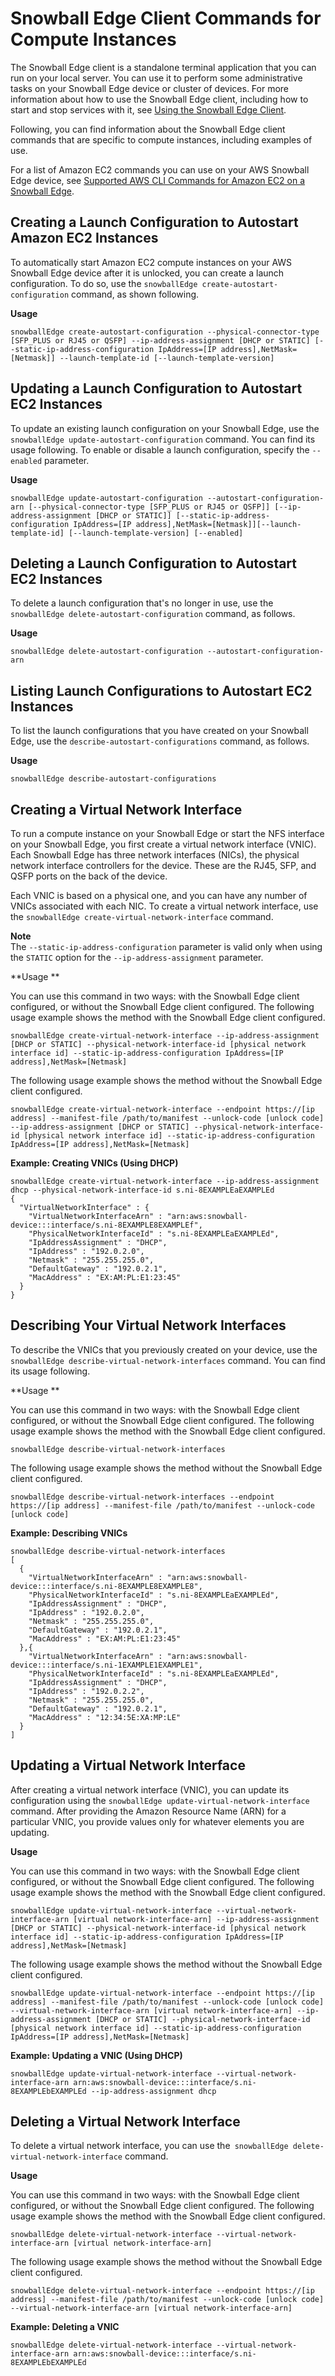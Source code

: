 # Snowball Edge Client Commands for Compute Instances<a name="using-ec2-edge-client"></a>

The Snowball Edge client is a standalone terminal application that you can run on your local server\. You can use it to perform some administrative tasks on your Snowball Edge device or cluster of devices\. For more information about how to use the Snowball Edge client, including how to start and stop services with it, see [Using the Snowball Edge Client](using-client.md)\.

Following, you can find information about the Snowball Edge client commands that are specific to compute instances, including examples of use\.

For a list of Amazon EC2 commands you can use on your AWS Snowball Edge device, see [Supported AWS CLI Commands for Amazon EC2 on a Snowball Edge](using-ec2-endpoint.md#cli-support-ec2-edge)\.

## Creating a Launch Configuration to Autostart Amazon EC2 Instances<a name="ec2-edge-create-autostart-config"></a>

To automatically start Amazon EC2 compute instances on your AWS Snowball Edge device after it is unlocked, you can create a launch configuration\. To do so, use the `snowballEdge create-autostart-configuration` command, as shown following\. 

**Usage**

```
snowballEdge create-autostart-configuration --physical-connector-type [SFP_PLUS or RJ45 or QSFP] --ip-address-assignment [DHCP or STATIC] [--static-ip-address-configuration IpAddress=[IP address],NetMask=[Netmask]] --launch-template-id [--launch-template-version]
```

## Updating a Launch Configuration to Autostart EC2 Instances<a name="ec2-edge-update-autostart-config"></a>

To update an existing launch configuration on your Snowball Edge, use the `snowballEdge update-autostart-configuration` command\. You can find its usage following\. To enable or disable a launch configuration, specify the `--enabled` parameter\.

**Usage**

```
snowballEdge update-autostart-configuration --autostart-configuration-arn [--physical-connector-type [SFP_PLUS or RJ45 or QSFP]] [--ip-address-assignment [DHCP or STATIC]] [--static-ip-address-configuration IpAddress=[IP address],NetMask=[Netmask]][--launch-template-id] [--launch-template-version] [--enabled]
```

## Deleting a Launch Configuration to Autostart EC2 Instances<a name="ec2-edge-delete-autostart-config"></a>

To delete a launch configuration that's no longer in use, use the `snowballEdge delete-autostart-configuration` command, as follows\.

**Usage**

```
snowballEdge delete-autostart-configuration --autostart-configuration-arn
```

## Listing Launch Configurations to Autostart EC2 Instances<a name="ec2-edge-describe-autostart-configs"></a>

To list the launch configurations that you have created on your Snowball Edge, use the `describe-autostart-configurations` command, as follows\.

**Usage**

```
snowballEdge describe-autostart-configurations            
```

## Creating a Virtual Network Interface<a name="ec2-edge-create-vnic"></a>

To run a compute instance on your Snowball Edge or start the NFS interface on your Snowball Edge, you first create a virtual network interface \(VNIC\)\. Each Snowball Edge has three network interfaces \(NICs\), the physical network interface controllers for the device\. These are the RJ45, SFP, and QSFP ports on the back of the device\.

Each VNIC is based on a physical one, and you can have any number of VNICs associated with each NIC\. To create a virtual network interface, use the `snowballEdge create-virtual-network-interface` command\.

**Note**  
The `--static-ip-address-configuration` parameter is valid only when using the `STATIC` option for the `--ip-address-assignment` parameter\.

**Usage **

You can use this command in two ways: with the Snowball Edge client configured, or without the Snowball Edge client configured\. The following usage example shows the method with the Snowball Edge client configured\.

```
snowballEdge create-virtual-network-interface --ip-address-assignment [DHCP or STATIC] --physical-network-interface-id [physical network interface id] --static-ip-address-configuration IpAddress=[IP address],NetMask=[Netmask]
```

The following usage example shows the method without the Snowball Edge client configured\.

```
snowballEdge create-virtual-network-interface --endpoint https://[ip address] --manifest-file /path/to/manifest --unlock-code [unlock code] --ip-address-assignment [DHCP or STATIC] --physical-network-interface-id [physical network interface id] --static-ip-address-configuration IpAddress=[IP address],NetMask=[Netmask]
```

**Example: Creating VNICs \(Using DHCP\)**  

```
snowballEdge create-virtual-network-interface --ip-address-assignment dhcp --physical-network-interface-id s.ni-8EXAMPLEaEXAMPLEd
{
  "VirtualNetworkInterface" : {
    "VirtualNetworkInterfaceArn" : "arn:aws:snowball-device:::interface/s.ni-8EXAMPLE8EXAMPLEf",
    "PhysicalNetworkInterfaceId" : "s.ni-8EXAMPLEaEXAMPLEd",
    "IpAddressAssignment" : "DHCP",
    "IpAddress" : "192.0.2.0",
    "Netmask" : "255.255.255.0",
    "DefaultGateway" : "192.0.2.1",
    "MacAddress" : "EX:AM:PL:E1:23:45"
  }
}
```

## Describing Your Virtual Network Interfaces<a name="ec2-edge-describe-vnic"></a>

To describe the VNICs that you previously created on your device, use the `snowballEdge describe-virtual-network-interfaces` command\. You can find its usage following\.

**Usage **

You can use this command in two ways: with the Snowball Edge client configured, or without the Snowball Edge client configured\. The following usage example shows the method with the Snowball Edge client configured\.

```
snowballEdge describe-virtual-network-interfaces
```

The following usage example shows the method without the Snowball Edge client configured\.

```
snowballEdge describe-virtual-network-interfaces --endpoint https://[ip address] --manifest-file /path/to/manifest --unlock-code [unlock code]
```

**Example: Describing VNICs**  

```
snowballEdge describe-virtual-network-interfaces
[
  {
    "VirtualNetworkInterfaceArn" : "arn:aws:snowball-device:::interface/s.ni-8EXAMPLE8EXAMPLE8",
    "PhysicalNetworkInterfaceId" : "s.ni-8EXAMPLEaEXAMPLEd",
    "IpAddressAssignment" : "DHCP",
    "IpAddress" : "192.0.2.0",
    "Netmask" : "255.255.255.0",
    "DefaultGateway" : "192.0.2.1",
    "MacAddress" : "EX:AM:PL:E1:23:45"
  },{
    "VirtualNetworkInterfaceArn" : "arn:aws:snowball-device:::interface/s.ni-1EXAMPLE1EXAMPLE1",
    "PhysicalNetworkInterfaceId" : "s.ni-8EXAMPLEaEXAMPLEd",
    "IpAddressAssignment" : "DHCP",
    "IpAddress" : "192.0.2.2",
    "Netmask" : "255.255.255.0",
    "DefaultGateway" : "192.0.2.1",
    "MacAddress" : "12:34:5E:XA:MP:LE"
  }  
]
```

## Updating a Virtual Network Interface<a name="ec2-edge-update-vnic"></a>

After creating a virtual network interface \(VNIC\), you can update its configuration using the `snowballEdge update-virtual-network-interface` command\. After providing the Amazon Resource Name \(ARN\) for a particular VNIC, you provide values only for whatever elements you are updating\.

**Usage**

You can use this command in two ways: with the Snowball Edge client configured, or without the Snowball Edge client configured\. The following usage example shows the method with the Snowball Edge client configured\.

```
snowballEdge update-virtual-network-interface --virtual-network-interface-arn [virtual network-interface-arn] --ip-address-assignment [DHCP or STATIC] --physical-network-interface-id [physical network interface id] --static-ip-address-configuration IpAddress=[IP address],NetMask=[Netmask]
```

 The following usage example shows the method without the Snowball Edge client configured\. 

```
snowballEdge update-virtual-network-interface --endpoint https://[ip address] --manifest-file /path/to/manifest --unlock-code [unlock code] --virtual-network-interface-arn [virtual network-interface-arn] --ip-address-assignment [DHCP or STATIC] --physical-network-interface-id [physical network interface id] --static-ip-address-configuration IpAddress=[IP address],NetMask=[Netmask]
```

**Example: Updating a VNIC \(Using DHCP\)**  

```
snowballEdge update-virtual-network-interface --virtual-network-interface-arn arn:aws:snowball-device:::interface/s.ni-8EXAMPLEbEXAMPLEd --ip-address-assignment dhcp
```

## Deleting a Virtual Network Interface<a name="ec2-edge-delete-vnic"></a>

To delete a virtual network interface, you can use the` snowballEdge delete-virtual-network-interface` command\. 

**Usage**

You can use this command in two ways: with the Snowball Edge client configured, or without the Snowball Edge client configured\. The following usage example shows the method with the Snowball Edge client configured\.

```
snowballEdge delete-virtual-network-interface --virtual-network-interface-arn [virtual network-interface-arn]
```

The following usage example shows the method without the Snowball Edge client configured\.

```
snowballEdge delete-virtual-network-interface --endpoint https://[ip address] --manifest-file /path/to/manifest --unlock-code [unlock code] --virtual-network-interface-arn [virtual network-interface-arn]
```

**Example: Deleting a VNIC**  

```
snowballEdge delete-virtual-network-interface --virtual-network-interface-arn arn:aws:snowball-device:::interface/s.ni-8EXAMPLEbEXAMPLEd
```